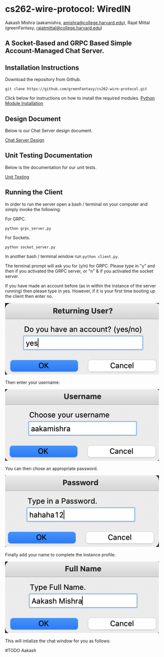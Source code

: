 # cs262-wire-protocol: WiredIN

Aakash Mishra (aakamishra, amishra@college.harvard.edu), Rajat Mittal (greenFantasy, rajatmittal@college.harvard.edu)

## A Socket-Based and GRPC Based Simple Account-Managed Chat Server. 

## Installation Instructions

Download the repository from Github.

```
git clone https://github.com/greenFantasy/cs262-wire-protocol.git
```

Click below for instructions on how to install the required modules.
[Python Module Installation](docs/install.md)

## Design Document

Below is our Chat Server design document.

[Chat Server Design](docs/design.md)

## Unit Testing Documentation

Below is the documentation for our unit tests.

[Unit Testing](docs/testing.md)

## Running the Client

In order to run the server open a bash / terminal on your computer and simply invoke the following:

For GRPC.

```
python grpc_server.py
```

For Sockets.

```
python socket_server.py
```

In another bash / terminal window run `python client.py`.

The terminal prompt will ask you for (y/n) for GRPC. Please type in "y" and then <enter> if you activated the GRPC server, or "n" & <enter> if you activated the socket server.

If you have made an account before (as in within the instance of the server running) then please type in yes. However, if it is your first time booting up the client then enter no. 

![returning user prompt](docs/returning.png)

Then enter your username:

![username prompt](docs/username.png)

You can then chose an appropriate password.

![password prompt](docs/password.png)

Finally add your name to complete the instance profile.

![name prompt](docs/name.png)

This will intialize the chat window for you as follows:

#TODO Aakash












